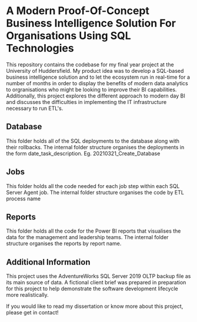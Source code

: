 # A Modern Proof-Of-Concept Business Intelligence Solution For Organisations Using SQL Technologies

This repository contains the codebase for my final year project at the University of Huddersfield. My product idea was to develop a SQL-based business intelligence solution and to let the ecosystem run in real-time for a number of months in order to display the benefits of modern data analytics to orgranisations who might be looking to improve their BI capabilities. Additionally, this project explores the different approach to modern day BI and discusses the difficulties in implementing the IT infrastructure necessary to run ETL's.

## Database
This folder holds all of the SQL deployments to the database along with their rollbacks. The internal folder structure organises the deployments in the form date_task_description. Eg. 20210321_Create_Database

## Jobs
This folder holds all the code needed for each job step within each SQL Server Agent job. The internal folder structure organises the code by ETL process name

## Reports
This folder holds all the code for the Power BI reports that visualises the data for the management and leadership teams. The internal folder structure organises the reports by report name.

## Additional Information
This project uses the AdventureWorks SQL Server 2019 OLTP backup file as its main source of data. A fictional client brief was prepared in preparation for this project to help demonstrate the software development lifecycle more realistically.

If you would like to read my dissertation or know more about this project, please get in contact!
